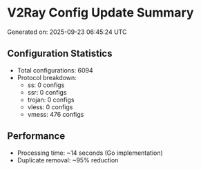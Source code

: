 # V2Ray Config Update Summary
Generated on: 2025-09-23 06:45:24 UTC

## Configuration Statistics
- Total configurations: 6094
- Protocol breakdown:
  - ss: 0 configs
  - ssr: 0 configs
  - trojan: 0 configs
  - vless: 0 configs
  - vmess: 476 configs

## Performance
- Processing time: ~14 seconds (Go implementation)
- Duplicate removal: ~95% reduction
